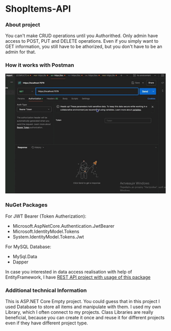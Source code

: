 # ShopItems-API

### About project
You can't make CRUD operations until you Authorithed. Only admin have access to POST, PUT and DELETE operations. 
Even if you simply want to GET information, you still have to be athorized, but you don't have to be an admin for that. 

### How it works with Postman
![video](./Resources/postman_API.gif)
### NuGet Packages
For JWT Bearer (Token Autherization):
- Microsoft.AspNetCore.Authentication.JwtBearer
- Microsoft.IdentityModel.Tokens
- System.IdentityModel.Tokens.Jwt</br>

For MySQL Database:
- MySql.Data
- Dapper

In case you interested in data access realisation with help of EntityFramework, I have [REST API project with usage of this package](https://github.com/teafr/Books-API) 

### Additional technical Information
This is ASP.NET Core Empty project. 
You could guess that in this project I used Database to store all items and manipulate with them. I used my own Library, which I often connect to my projects. 
Class Libraries are really beneficial, because you can create it once and reuse it for different projects even if they have different project type.
